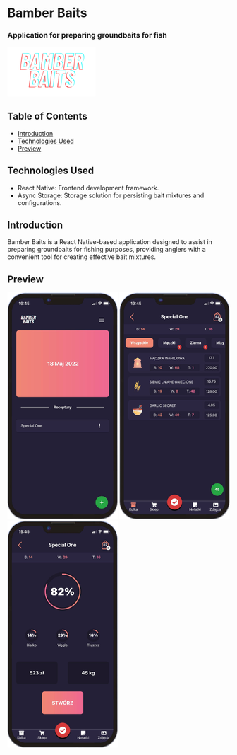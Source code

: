 # Bamber Baits

### Application for preparing groundbaits for fish

<img src='https://raw.githubusercontent.com/lukasgola/bamber-baits/main/images/logo.png' width=200 />

## Table of Contents
- [Introduction](#introduction)
- [Technologies Used](#technologies-used)
- [Preview](#preview)

## Technologies Used
- React Native: Frontend development framework.
- Async Storage: Storage solution for persisting bait mixtures and configurations.

## Introduction
Bamber Baits is a React Native-based application designed to assist in preparing groundbaits for fishing purposes, providing anglers with a convenient tool for creating effective bait mixtures.

## Preview
<div>
  <img src='https://github.com/lukasgola/myportfolio/blob/main/src/assets/pro2_1.png' width=250 />
  <img src='https://github.com/lukasgola/myportfolio/blob/main/src/assets/pro2_2.png' width=250 />
  <img src='https://github.com/lukasgola/myportfolio/blob/main/src/assets/pro2_3.png' width=250 />
</div>

